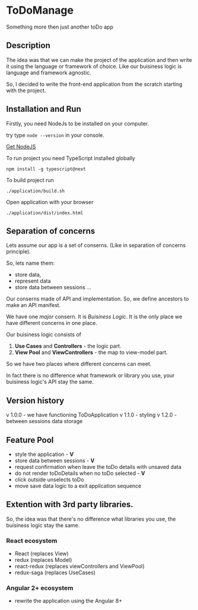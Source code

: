 # ToDoManage

Something more then just another toDo app

## Description

The idea was that we can make the project of the application and then write it using the language or framework of choice. Like our buisiness logic is language and framework agnostic.

So, I decided to write the front-end application from the scratch starting with the project.

## Installation and Run

Firstly, you need NodeJs to be installed on your computer.

try type `node --version` in your console.

[Get NodeJS](https://nodejs.org/en/)

To run project you need TypeScript installed globally

```
npm install -g typescript@next
```

To build project run

```
./application/build.sh
```

Open application with your browser

```
./application/dist/index.html
```

## Separation of concerns

Lets assume our app is a set of conserns. (Like in separation of concerns principle).

So, lets name them:
* store data,
* represent data
* store data between sessions
...

Our conserns made of API and implementation.
So, we define ancestors to make an API manifest.

We have one *major* consern. It is *Buisiness Logic*.
It is the only place we have different concerns in one place.

Our buisiness logic consists of 

1. **Use Cases** and **Controllers** - the logic part.
2. **View Pool** and **ViewControllers** - the map to view-model part.

So we have two places where different concerns can meet.

In fact there is no difference what framework or library you use, your buisiness logic's API stay the same.

## Version history

v 1.0.0 - we have functioning ToDoApplication
v 1.1.0 - styling
v 1.2.0 - between sessions data storage

## Feature Pool

* style the application - **V**
* store data between sessions - **V**
* request confirmation when leave the toDo details with unsaved data
* do not render toDoDetails when no toDo selected - **V**
* click outside unselects toDo
* move save data logic to a exit application sequence

## Extention with 3rd party libraries.

So, the idea was that there's no difference what libraries you use, the buisiness logic stay the same.

### React ecosystem

* React (replaces View)
* redux (replaces Model)
* react-redux (replaces viewControllers and ViewPool)
* redux-saga (replaces UseCases)

### Angular 2+ ecosystem

* rewrite the application using the Angular 8+